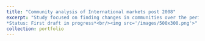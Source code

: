```yaml
---
title: "Community analysis of International markets post 2008"
excerpt: "Study focused on finding changes in communities over the period of 2008-2020, for networks made by India, Japan, China, Singapore, Hong Kong, US & UK. <br>
*Status: First draft in progress*<br/><img src='/images/500x300.png'>"
collection: portfolio
---
```

